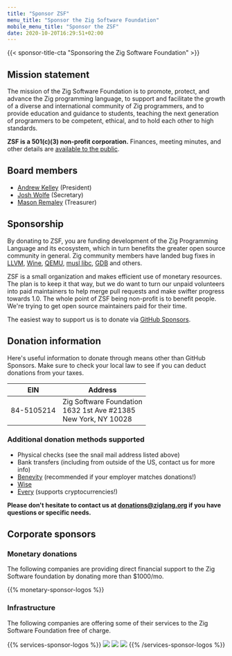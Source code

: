 ```yaml
---
title: "Sponsor ZSF"
menu_title: "Sponsor the Zig Software Foundation"
mobile_menu_title: "Sponsor the ZSF"
date: 2020-10-20T16:29:51+02:00
---
```

{{< sponsor-title-cta "Sponsoring the Zig Software Foundation" >}}

## Mission statement
The mission of the Zig Software Foundation is to promote, protect, and advance the Zig programming language, to support and facilitate the growth of a diverse and international community of Zig programmers, and to provide education and guidance to students, teaching the next generation of programmers to be competent, ethical, and to hold each other to high standards.

**ZSF is a 501(c)(3) non-profit corporation.** Finances, meeting minutes, and other details are [available to the public](https://drive.google.com/drive/folders/1ucHARxVbhrBbuZDbhrGHYDTsYAs8_bMH?usp=sharing).

## Board members

- [Andrew Kelley](https://andrewkelley.me/) (President)
- [Josh Wolfe](https://github.com/thejoshwolfe/) (Secretary)
- [Mason Remaley](https://twitter.com/masonremaley/) (Treasurer)

## Sponsorship

By donating to ZSF, you are funding development of the Zig Programming Language and its ecosystem, which in turn benefits the greater open source community in general. Zig community members have landed bug fixes in [LLVM](https://llvm.org/), [Wine](https://winehq.org/), [QEMU](https://qemu.org/), [musl libc](https://musl.libc.org/), [GDB](https://www.gnu.org/software/gdb/) and others.

ZSF is a small organization and makes efficient use of monetary resources. The plan is to keep it that way, but we do want to turn our unpaid volunteers into paid maintainers to help merge pull requests and make swifter progress towards 1.0. The whole point of ZSF being non-profit is to benefit people. We're trying to get open source maintainers paid for their time.

The easiest way to support us is to donate via [GitHub Sponsors](https://github.com/sponsors/ziglang).

## Donation information
Here's useful information to donate through means other than GitHub Sponsors.
Make sure to check your local law to see if you can deduct donations from your taxes.

|   **EIN**   | **Address** |
|-------------|-------------|
| 84-5105214  | Zig Software Foundation  <br> 1632 1st Ave #21385  <br> New York, NY 10028|

### Additional donation methods supported
- Physical checks (see the snail mail address listed above)
- Bank transfers (including from outside of the US, contact us for more info)
- [Benevity](https://benevity.com) (recommended if your employer matches donations!)
- [Wise](https://wise.com)
- [Every](https://www.every.org/zig-software-foundation-inc/) (supports cryptocurrencies!)

**Please don't hesitate to contact us at donations@ziglang.org if you have questions or specific needs.**

## Corporate sponsors

### Monetary donations
The following companies are providing direct financial support to the Zig Software foundation by donating more than $1000/mo.

{{% monetary-sponsor-logos %}}


### Infrastructure
The following companies are offering some of their services to the Zig Software Foundation free of charge.

{{% services-sponsor-logos %}}
![](/lavatech.png)
![](/dropbox.png)
![](/scaleway.png)
{{% /services-sponsor-logos %}}















